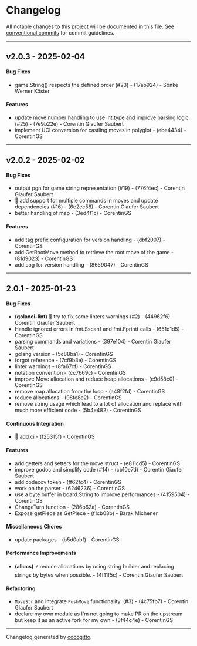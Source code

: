 # Changelog
All notable changes to this project will be documented in this file. See [conventional commits](https://www.conventionalcommits.org/) for commit guidelines.

- - -
## v2.0.3 - 2025-02-04
#### Bug Fixes
- game.String() respects the defined order (#23) - (17ab924) - Sönke Werner Köster
#### Features
- update move number handling to use int type and improve parsing logic (#25) - (7e9b22e) - Corentin Giaufer Saubert
- implement UCI conversion for castling moves in polyglot - (ebe4434) - CorentinGS

- - -

## v2.0.2 - 2025-02-02
#### Bug Fixes
- output pgn for game string representation (#19) - (776f4ec) - Corentin Giaufer Saubert
- 🐛 add support for multiple commands in moves and update dependencies (#16) - (6e2ec58) - Corentin Giaufer Saubert
- better handling of map - (3ed4f1c) - CorentinGS
#### Features
- add tag prefix configuration for version handling - (dbf2007) - CorentinGS
- add GetRootMove method to retrieve the root move of the game - (81d9023) - CorentinGS
- add cog for version handling - (8659047) - CorentinGS

- - -

## 2.0.1 - 2025-01-23
#### Bug Fixes
- **(golanci-lint)** 🚨 try to fix some linters warnings (#2) - (44962f6) - Corentin Giaufer Saubert
- Handle ignored errors in fmt.Sscanf and fmt.Fprintf calls - (651d1d5) - CorentinGS
- parsing commands and variations - (397e104) - Corentin Giaufer Saubert
- golang version - (5c88ba1) - CorentinGS
- forgot reference - (7cf9b3e) - CorentinGS
- linter warnings - (8fa67cf) - CorentinGS
- notation convention - (cc7669c) - CorentinGS
- improve Move allocation and reduce heap allocations - (c9d58c0) - CorentinGS
- remove map allocation from the loop - (a48f2fd) - CorentinGS
- reduce allocations - (98fe8e2) - CorentinGS
- remove string usage which lead to a lot of allocation and replace with much more efficient code - (5b4e482) - CorentinGS
#### Continuous Integration
- 👷 add ci - (f25315f) - CorentinGS
#### Features
- add getters and setters for the move struct - (e811cd5) - CorentinGS
- improve godoc and simplify code (#14) - (cb10e7d) - Corentin Giaufer Saubert
- add codecov token - (ff62fc4) - CorentinGS
- work on the parser - (6246236) - CorentinGS
- use a byte buffer in board.String to improve performances - (4159504) - CorentinGS
- ChangeTurn function - (286b62a) - CorentinGS
- Expose getPiece as GetPiece - (f1cb08b) - Barak Michener
#### Miscellaneous Chores
- update packages - (b5d0abf) - CorentinGS
#### Performance Improvements
- **(allocs)** ⚡ reduce allocations by using string builder and replacing strings by bytes when possible. - (4f11f5c) - Corentin Giaufer Saubert
#### Refactoring
- `MoveStr` and integrate `PushMove` functionality. (#3) - (4c75fb7) - Corentin Giaufer Saubert
- declare my own module as I'm not going to make PR on the upstream but keep it as an active fork for my own - (3f44c4e) - CorentinGS

- - -

Changelog generated by [cocogitto](https://github.com/cocogitto/cocogitto).